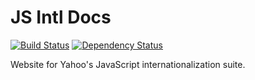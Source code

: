JS Intl Docs
============

[![Build Status](https://travis-ci.org/yahoo/formatjs-site.svg)](https://travis-ci.org/yahoo/formatjs-site)
[![Dependency Status](https://gemnasium.com/yahoo/formatjs-site.svg)](https://gemnasium.com/yahoo/formatjs-site)

Website for Yahoo's JavaScript internationalization suite.
